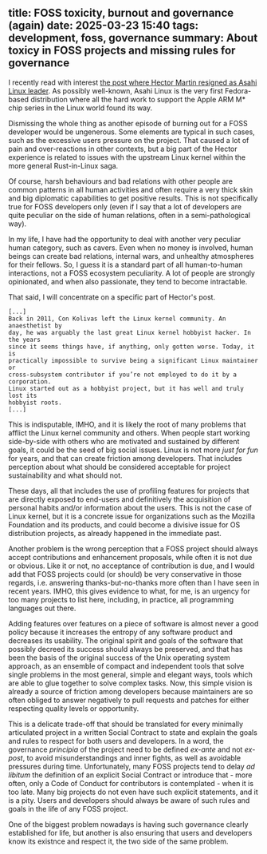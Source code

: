 title: FOSS toxicity, burnout and governance (again)
date: 2025-03-23 15:40
tags: development, foss, governance
summary: About toxicy in FOSS projects and missing rules for governance
---

I recently read with interest [the post where Hector Martin resigned as Asahi
Linux leader](https://marcan.st/2025/02/resigning-as-asahi-linux-project-lead/).
As possibly well-known, Asahi Linux is the very first Fedora-based distribution
where all the hard work to support the Apple ARM M* chip series in the Linux
world found its way.

Dismissing the whole thing as another episode of burning out for a FOSS
developer would be ungenerous. Some elements are typical in such cases, such as
the excessive users pressure on the project. That caused a lot of pain and
over-reactions in other contexts, but a big part of the Hector experience is
related to issues with the upstream Linux kernel within the more general
Rust-in-Linux saga.

Of course, harsh behaviours and bad relations with other people are common
patterns in all human activities and often require a very thick skin and big
diplomatic capabilities to get positive results. This is not specifically true
for FOSS developers only (even if I say that a lot of developers are quite
peculiar on the side of human relations, often in a semi-pathological way).

In my life, I have had the opportunity to deal with another very peculiar human
category, such as cavers. Even when no money is involved, human beings can
create bad relations, internal wars, and unhealthy atmospheres for their
fellows. So, I guess it is a standard part of all human-to-human interactions,
not a FOSS ecosystem peculiarity. A lot of people are strongly opinionated, and
when also passionate, they tend to become intractable.

That said, I will concentrate on a specific part of Hector's post.

```
[...]
Back in 2011, Con Kolivas left the Linux kernel community. An anaesthetist by
day, he was arguably the last great Linux kernel hobbyist hacker. In the years
since it seems things have, if anything, only gotten worse. Today, it is
practically impossible to survive being a significant Linux maintainer or
cross-subsystem contributor if you’re not employed to do it by a corporation.
Linux started out as a hobbyist project, but it has well and truly lost its
hobbyist roots.
[...]
```

This is indisputable, IMHO, and it is likely the root of many problems that
afflict the Linux kernel community and others. When people start working
side-by-side with others who are motivated and sustained by different goals, it
could be the seed of big social issues. Linux is not more _just for fun_ for
years, and that can create friction among developers. That includes perception
about what should be considered acceptable for project sustainability and what
should not.

These days, all that includes the use of profiling features for projects that
are directly exposed to end-users and definitively the acquisition of personal
habits and/or information about the users. This is not the case of Linux kernel,
but it is a concrete issue for organizations such as the Mozilla Foundation and
its products, and could become a divisive issue for OS distribution projects, as
already happened in the immediate past.

Another problem is the wrong perception that a FOSS project should always accept
contributions and enhancement proposals, while often it is not due or obvious.
Like it or not, no acceptance of contribution is due, and I would add that FOSS
projects could (or should) be very conservative in those regards, i.e. answering
thanks-but-no-thanks more often than I have seen in recent years. IMHO, this
gives evidence to what, for me, is an urgency for too many projects to list
here, including, in practice, all programming languages out there.

Adding features over features on a piece of software is almost never a good
policy because it increases the entropy of any software product and decreases
its usability. The original spirit and goals of the software that possibly
decreed its success should always be preserved, and that has been the basis of
the original success of the Unix operating system approach, as an ensemble of
compact and independent tools that solve single problems in the most general,
simple and elegant ways, tools which are able to glue together to solve complex
tasks.
Now, this simple vision is already a source of friction among developers because
maintainers are so often obliged to answer negatively to pull requests and
patches for either respecting quality levels or opportunity.

This is a delicate trade-off that should be translated for every minimally
articulated project in a written Social Contract to state and explain the goals
and rules to respect for both users and developers. In a word, the governance
_principia_ of the project need to be defined _ex-ante_ and not _ex-post_, to
avoid misunderstandings and inner fights, as well as avoidable pressures during
time. Unfortunately, many FOSS projects tend to delay _ad libitum_ the
definition of an explicit Social Contract or introduce that - more often, only a
Code of Conduct for contributors is contemplated - when it is too late. Many big
projects do not even have such explicit statements, and it is a pity. Users and
developers should always be aware of such rules and goals in the life of any
FOSS project.

One of the biggest problem nowadays is having such governance clearly
established for life, but another is also ensuring that users and developers know its
existnce and respect it, the two side of the same problem.

